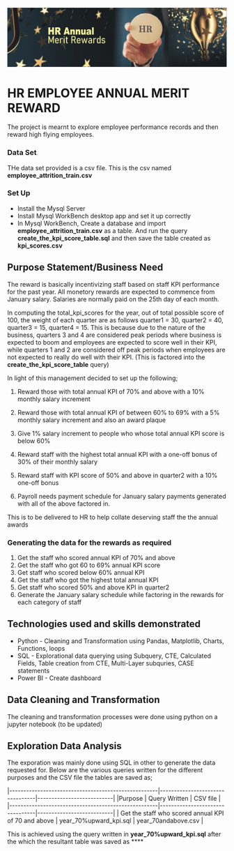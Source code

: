 ![](/img/banner.jpg)<br />

# HR EMPLOYEE ANNUAL MERIT REWARD
The project is mearnt to explore employee performance records and then reward high flying employees.

### Data Set
THe data set provided is a csv file. This is the csv named **employee_attrition_train.csv**

### Set Up ###
* Install the Mysql Server
* Install Mysql WorkBench desktop app and set it up correctly
* In Mysql WorkBench, Create a database and import **employee_attrition_train.csv** as a table. And run the query **create_the_kpi_score_table.sql** and then save the table created as **kpi_scores.csv**

## Purpose Statement/Business Need
The reward is basically incentivizing staff based on staff KPI performance for the past year. All monetory rewards are expected to commence from January salary. Salaries are normally paid on the 25th day of each month.

In computing the total_kpi_scores for the year, out of total possible score of 100, the weight of each quarter are as follows
quarter1 = 30, quarter2 = 40, quarter3 = 15, quarter4 = 15. This is because due to the nature of the business, quarters 3 and 4 are considered peak periods where business is expected to boom and employees are expected to score well in their KPI, while quarters 1 and 2 are  considered off peak periods when employees are not expected to really do well with their KPI. (This is factored into the **create_the_kpi_score_table** query)

In light of this management decided to set up the following;

1. Reward those with total annual KPI of 70% and above with a 10% monthly salary increment

2. Reward those with total annual KPI of between 60% to 69% with a 5% monthly salary increment and also an award plaque

3. Give 1% salary increment to people who whose total annual KPI score is below 60%

4. Reward staff with the highest total annual KPI with a one-off bonus of 30% of their monthly salary

5. Reward staff with KPI score of 50% and above in quarter2 with a 10% one-off bonus

6. Payroll needs payment schedule for January salary payments generated with all of the above factored in.

This is to be delivered to HR to help collate deserving staff the the annual awards

### Generating the data for the rewards as required
1. Get the staff who scored annual KPI of 70% and above
2. Get the staff who got 60 to 69% annual KPI score
3. Get staff who scored below 60% annual KPI
4. Get the staff who got the highest total annual KPI 
5. Get staff who scored 50% and above KPI in quarter2
6. Generate the January salary schedule while factoring in the rewards for each category of staff

## Technologies used and skills demonstrated
* Python    - Cleaning and Transformation using Pandas, Matplotlib, Charts, Functions, loops
* SQL       - Explorational data querying using Subquery, CTE, Calculated Fields, Table creation from CTE, Multi-Layer subquries, CASE statements
* Power BI  - Create dashboard

## Data Cleaning and Transformation
The cleaning and transformation processes were done using python on a jupyter notebook
(to be updated)

## Exploration Data Analysis
The exporation was mainly done using SQL in other to generate the data requested for. Below are the various 
queries written for the different purposes and the CSV file the tables are saved as;

|-----------------------------------------------------|---------------------------------|---------------------------|
|Purpose                                              | Query Written                   | CSV file                  |
|-----------------------------------------------------|---------------------------------|---------------------------|
| Get the staff who scored annual KPI of 70 and above | year_70%upward_kpi.sql          | year_70andabove.csv       |

This is achieved using the query written in **year_70%upward_kpi.sql** after the which the resultant table was saved as ****



